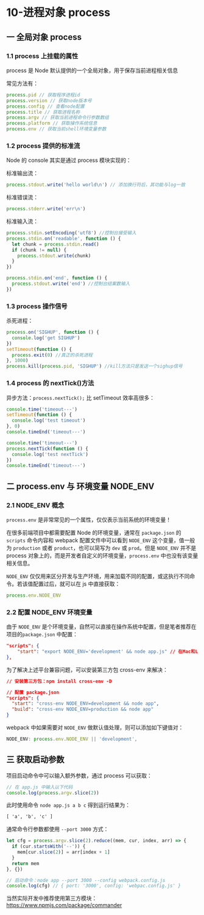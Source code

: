# 10-进程对象 process

## 一 全局对象 process

### 1.1 process 上挂载的属性

process 是 Node 默认提供的一个全局对象，用于保存当前进程相关信息

常见方法有：

```js
process.pid // 获取程序进程id
process.version // 获取node版本号
process.config // 查看node配置
process.title // 获取进程名称
process.argv // 获取当前进程命令行参数数组
process.platform // 获取操作系统信息
process.env // 获取当前shell环境变量参数
```

### 1.2 process 提供的标准流

Node 的 console 其实是通过 process 模块实现的：

标准输出流：

```js
process.stdout.write('hello world\n') // 添加换行符后，其功能与log一致
```

标准错误流：

```js
process.stderr.write('err\n')
```

标准输入流：

```js
process.stdin.setEncoding('utf8') //控制台接受输入
process.stdin.on('readable', function () {
  let chunk = process.stdin.read()
  if (chunk != null) {
    process.stdout.write(chunk)
  }
})

process.stdin.on('end', function () {
  process.stdout.write('end') //控制台结案数输入
})
```

### 1.3 process 操作信号

杀死进程：

```js
process.on('SIGHUP', function () {
  console.log('get SIGHUP')
})
setTimeout(function () {
  process.exit(0) //真正的杀死进程
}, 1000)
process.kill(process.pid, 'SIGHUP') //kill方法只是发送一个sighup信号
```

### 1.4 process 的 nextTick()方法

异步方法：`process.nextTick();` 比 setTimeout 效率高很多：

```js
console.time('timeout---')
setTimeout(function () {
  console.log('test timeout')
}, 0)
console.timeEnd('timeout---')

console.time('timeout---')
process.nextTick(function () {
  console.log('test nextTick')
})
console.timeEnd('timeout---')
```

## 二 process.env 与 环境变量 NODE_ENV

### 2.1 NODE_ENV 概念

`process.env` 是非常常见的一个属性，仅仅表示当前系统的环境变量！

在很多前端项目中都需要配置 Node 的环境变量，通常在 `package.json` 的 `scripts` 命令内容和 webpack 配置文件中可以看到 `NODE_ENV` 这个变量，值一般为 `production` 或者 `product`，也可以简写为 `dev` 或 `prod`。但是 `NODE_ENV` 并不是 process 对象上的，而是开发者自定义的环境变量，`process.env` 中也没有该变量相关信息。

`NODE_ENV` 仅仅用来区分开发与生产环境，用来加载不同的配置，或这执行不同命令。若该值配置过后，就可以在 js 中直接获取：

```js
process.env.NODE_ENV
```

### 2.2 配置 NODE_ENV 环境变量

由于 `NODE_ENV` 是个环境变量，自然可以直接在操作系统中配置，但是笔者推荐在项目的`package.json` 中配置：

```json
"scripts": {
    "start": "export NODE_ENV='development' && node app.js" // 在Mac和Linux上使用export， 在Win上export要换成set
},
```

为了解决上述平台兼容问题，可以安装第三方包 cross-env 来解决：

```json
// 安装第三方包：npm install cross-env -D

// 配置 package.json
"scripts": {
  "start": "cross-env NODE_ENV=development && node app",
  "build": "cross-env NODE_ENV=production && node app"
}
```

webpack 中如果需要对 `NODE_ENV` 做默认值处理，则可以添加如下键值对：

```js
NODE_ENV: process.env.NODE_ENV || 'development',
```

## 三 获取启动参数

项目启动命令中可以输入额外参数，通过 process 可以获取：

```js
// 在 app.js 中输入以下代码
console.log(process.argv.slice(2))
```

此时使用命令 `node app.js a b c` 得到运行结果为：

```txt
[ 'a', 'b', 'c' ]
```

通常命令行参数都使用 `--port 3000` 方式：

```js
let cfg = process.argv.slice(2).reduce((mem, cur, index, arr) => {
  if (cur.startsWith('--')) {
    mem[cur.slice(2)] = arr[index + 1]
  }
  return mem
}, {})

// 启动命令：node app --port 3000 --config webpack.config.js
console.log(cfg) // { port: '3000', config: 'webpac.config.js' }
```

当然实际开发中推荐使用第三方模块：<https://www.npmjs.com/package/commander>
